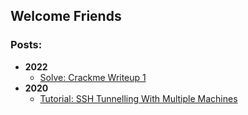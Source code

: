 ## Welcome Friends




### Posts:
- **2022**
  - [Solve: Crackme Writeup 1](/posts/2022/crackme_1.html)
- **2020**
  - [Tutorial: SSH Tunnelling With Multiple Machines](/posts/2020/ssh_tunneling.html)
